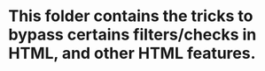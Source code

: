 # This folder contains the tricks to bypass certains filters/checks in HTML, and other HTML features.